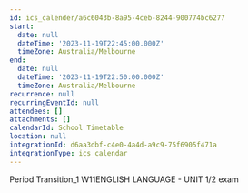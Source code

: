 ```yaml
---
id: ics_calender/a6c6043b-8a95-4ceb-8244-900774bc6277
start:
  date: null
  dateTime: '2023-11-19T22:45:00.000Z'
  timeZone: Australia/Melbourne
end:
  date: null
  dateTime: '2023-11-19T22:50:00.000Z'
  timeZone: Australia/Melbourne
recurrence: null
recurringEventId: null
attendees: []
attachments: []
calendarId: School Timetable
location: null
integrationId: d6aa3dbf-c4e0-4a4d-a9c9-75f6905f471a
integrationType: ics_calendar
---
```

Period Transition_1
W11ENGLISH LANGUAGE - UNIT 1/2 exam